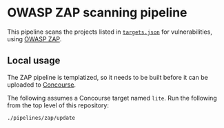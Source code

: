 # OWASP ZAP scanning pipeline

This pipeline scans the projects listed in [`targets.json`](../../config/targets.json) for vulnerabilities, using [OWASP ZAP](https://www.owasp.org/index.php/OWASP_Zed_Attack_Proxy_Project).

## Local usage

The ZAP pipeline is templatized, so it needs to be built before it can be uploaded to [Concourse](http://concourse.ci/).

The following assumes a Concourse target named `lite`. Run the following from the top level of this repository:

```bash
./pipelines/zap/update
```
